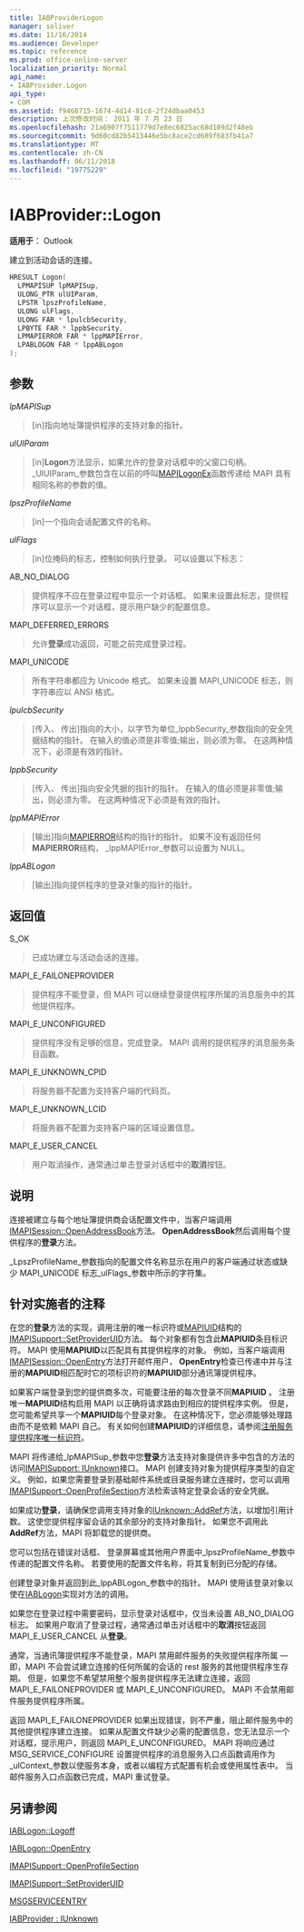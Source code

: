 ```yaml
---
title: IABProviderLogon
manager: soliver
ms.date: 11/16/2014
ms.audience: Developer
ms.topic: reference
ms.prod: office-online-server
localization_priority: Normal
api_name:
- IABProvider.Logon
api_type:
- COM
ms.assetid: f9468715-1674-4d14-81c8-2f24dbaa0453
description: 上次修改时间： 2011 年 7 月 23 日
ms.openlocfilehash: 21a6907f7511779d7e8ec6825ac68d109d2f48eb
ms.sourcegitcommit: 9d60cd82b5413446e5bc8ace2cd689f683fb41a7
ms.translationtype: MT
ms.contentlocale: zh-CN
ms.lasthandoff: 06/11/2018
ms.locfileid: "19775229"
---
```

# <a name="iabproviderlogon"></a>IABProvider::Logon

  
  
**适用于**： Outlook 
  
建立到活动会话的连接。
  
```cpp
HRESULT Logon(
  LPMAPISUP lpMAPISup,
  ULONG_PTR ulUIParam,
  LPSTR lpszProfileName,
  ULONG ulFlags,
  ULONG FAR * lpulcbSecurity,
  LPBYTE FAR * lppbSecurity,
  LPMAPIERROR FAR * lppMAPIError,
  LPABLOGON FAR * lppABLogon
);
```

## <a name="parameters"></a>参数

 _lpMAPISup_
  
> [in]指向地址簿提供程序的支持对象的指针。
    
 _ulUIParam_
  
> [in]**Logon**方法显示，如果允许的登录对话框中的父窗口句柄。 _UlUIParam_参数包含在以前的呼叫[MAPILogonEx](mapilogonex.md)函数传递给 MAPI 具有相同名称的参数的值。 
    
 _lpszProfileName_
  
> [in]一个指向会话配置文件的名称。
    
 _ulFlags_
  
> [in]位掩码的标志，控制如何执行登录。 可以设置以下标志：
    
AB_NO_DIALOG 
  
> 提供程序不应在登录过程中显示一个对话框。 如果未设置此标志，提供程序可以显示一个对话框，提示用户缺少的配置信息。
    
MAPI_DEFERRED_ERRORS 
  
> 允许**登录**成功返回，可能之前完成登录过程。 
    
MAPI_UNICODE 
  
> 所有字符串都应为 Unicode 格式。 如果未设置 MAPI_UNICODE 标志，则字符串应以 ANSI 格式。
    
 _lpulcbSecurity_
  
> [传入、 传出]指向的大小，以字节为单位_lppbSecurity_参数指向的安全凭据结构的指针。 在输入的值必须是非零值;输出，则必须为零。 在这两种情况下，必须是有效的指针。 
    
 _lppbSecurity_
  
> [传入、 传出]指向安全凭据的指针的指针。 在输入的值必须是非零值;输出，则必须为零。 在这两种情况下必须是有效的指针。
    
 _lppMAPIError_
  
> [输出]指向[MAPIERROR](mapierror.md)结构的指针的指针。 如果不没有返回任何**MAPIERROR**结构， _lppMAPIError_参数可以设置为 NULL。 
    
 _lppABLogon_
  
> [输出]指向提供程序的登录对象的指针的指针。
    
## <a name="return-value"></a>返回值

S_OK 
  
> 已成功建立与活动会话的连接。
    
MAPI_E_FAILONEPROVIDER 
  
> 提供程序不能登录，但 MAPI 可以继续登录提供程序所属的消息服务中的其他提供程序。 
    
MAPI_E_UNCONFIGURED 
  
> 提供程序没有足够的信息，完成登录。 MAPI 调用的提供程序的消息服务条目函数。
    
MAPI_E_UNKNOWN_CPID 
  
> 将服务器不配置为支持客户端的代码页。
    
MAPI_E_UNKNOWN_LCID 
  
> 将服务器不配置为支持客户端的区域设置信息。
    
MAPI_E_USER_CANCEL 
  
> 用户取消操作，通常通过单击登录对话框中的**取消**按钮。 
    
## <a name="remarks"></a>说明

连接被建立与每个地址簿提供商会话配置文件中，当客户端调用[IMAPISession::OpenAddressBook](imapisession-openaddressbook.md)方法。 **OpenAddressBook**然后调用每个提供程序的**登录**方法。 
  
_LpszProfileName_参数指向的配置文件名称显示在用户的客户端通过状态或缺少 MAPI_UNICODE 标志_ulFlags_参数中所示的字符集。 
  
## <a name="notes-to-implementers"></a>针对实施者的注释

在您的**登录**方法的实现，调用注册的唯一标识符或[MAPIUID](mapiuid.md)结构的[IMAPISupport::SetProviderUID](imapisupport-setprovideruid.md)方法。 每个对象都有包含此**MAPIUID**条目标识符。 MAPI 使用**MAPIUID**以匹配具有其提供程序的对象。 例如，当客户端调用[IMAPISession::OpenEntry](imapisession-openentry.md)方法打开邮件用户， **OpenEntry**检查已传递中并与注册的**MAPIUID**相匹配时它的项标识符的**MAPIUID**部分通讯簿提供程序。 
  
如果客户端登录到您的提供商多次，可能要注册的每次登录不同**MAPIUID** 。 注册唯一**MAPIUID**结构启用 MAPI 以正确将请求路由到相应的提供程序实例。 但是，您可能希望共享一个**MAPIUID**每个登录对象。 在这种情况下，您必须能够处理路由而不是依赖 MAPI 自己。 有关如何创建**MAPIUID**的详细信息，请参阅[注册服务提供程序唯一标识符](registering-service-provider-unique-identifiers.md)。
  
MAPI 将传递给_lpMAPISup_参数中您**登录**方法支持对象提供许多中包含的方法的访问[IMAPISupport: IUnknown](imapisupportiunknown.md)接口。 MAPI 创建支持对象为提供程序类型的自定义。 例如，如果您需要登录到基础邮件系统或目录服务建立连接时，您可以调用[IMAPISupport::OpenProfileSection](imapisupport-openprofilesection.md)方法检索该特定登录会话的安全凭据。 
  
如果成功**登录**，请确保您调用支持对象的[IUnknown::AddRef](http://msdn.microsoft.com/en-us/library/ms691379%28VS.85%29.aspx)方法，以增加引用计数。 这使您提供程序留会话的其余部分的支持对象指针。 如果您不调用此**AddRef**方法，MAPI 将卸载您的提供商。 
  
您可以包括在错误对话框、 登录屏幕或其他用户界面中_lpszProfileName_参数中传递的配置文件名称。 若要使用的配置文件名称，将其复制到已分配的存储。 
  
创建登录对象并返回到此_lppABLogon_参数中的指针。 MAPI 使用该登录对象以使在[IABLogon](iablogoniunknown.md)实现对方法的调用。 
  
如果您在登录过程中需要密码，显示登录对话框中，仅当未设置 AB_NO_DIALOG 标志。 如果用户取消了登录过程，通常通过单击对话框中的**取消**按钮返回 MAPI_E_USER_CANCEL 从**登录**。
  
通常，当通讯簿提供程序不能登录，MAPI 禁用邮件服务的失败提供程序所属 — 即，MAPI 不会尝试建立连接的任何所属的会话的 rest 服务的其他提供程序生存期。 但是，如果您不希望禁用整个服务提供程序无法建立连接，返回 MAPI_E_FAILONEPROVIDER 或 MAPI_E_UNCONFIGURED。 MAPI 不会禁用邮件服务提供程序所属。 
  
返回 MAPI_E_FAILONEPROVIDER 如果出现错误，则不严重，阻止邮件服务中的其他提供程序建立连接。 如果从配置文件缺少必需的配置信息，您无法显示一个对话框，提示用户，则返回 MAPI_E_UNCONFIGURED。 MAPI 将响应通过 MSG_SERVICE_CONFIGURE 设置提供程序的消息服务入口点函数调用作为_ulContext_参数以使服务本身，或者以编程方式配置有机会或使用属性表中。 当邮件服务入口点函数已完成，MAPI 重试登录。 
  
## <a name="see-also"></a>另请参阅



[IABLogon::Logoff](iablogon-logoff.md)
  
[IABLogon::OpenEntry](iablogon-openentry.md)
  
[IMAPISupport::OpenProfileSection](imapisupport-openprofilesection.md)
  
[IMAPISupport::SetProviderUID](imapisupport-setprovideruid.md)
  
[MSGSERVICEENTRY](msgserviceentry.md)
  
[IABProvider : IUnknown](iabprovideriunknown.md)

